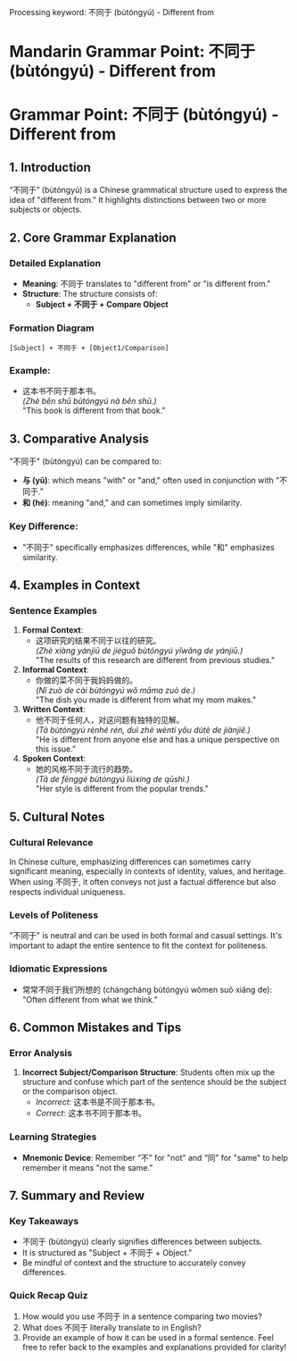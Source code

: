 Processing keyword: 不同于 (bùtóngyú) - Different from
# Mandarin Grammar Point: 不同于 (bùtóngyú) - Different from
# Grammar Point: 不同于 (bùtóngyú) - Different from
## 1. Introduction 
“不同于” (bùtóngyú) is a Chinese grammatical structure used to express the idea of "different from." It highlights distinctions between two or more subjects or objects.
## 2. Core Grammar Explanation
### Detailed Explanation
- **Meaning**: 不同于 translates to "different from" or "is different from."
- **Structure**: The structure consists of:
  - **Subject + 不同于 + Compare Object**
  
### Formation Diagram
```
[Subject] + 不同于 + [Object1/Comparison]
```
### Example:
- 这本书不同于那本书。  
  *(Zhè běn shū bùtóngyú nà běn shū.)*  
  "This book is different from that book."
## 3. Comparative Analysis
"不同于" (bùtóngyú) can be compared to:
- **与 (yǔ)**: which means "with" or "and," often used in conjunction with "不同于." 
- **和 (hé)**: meaning "and," and can sometimes imply similarity.
### Key Difference:
- "不同于" specifically emphasizes differences, while "和" emphasizes similarity.
## 4. Examples in Context
### Sentence Examples
1. **Formal Context**:  
   - 这项研究的结果不同于以往的研究。  
   *(Zhè xiàng yánjiū de jiéguǒ bùtóngyú yǐwǎng de yánjiū.)*  
   "The results of this research are different from previous studies."
2. **Informal Context**:  
   - 你做的菜不同于我妈妈做的。  
   *(Nǐ zuò de cài bùtóngyú wǒ māma zuò de.)*  
   "The dish you made is different from what my mom makes."
3. **Written Context**:  
   - 他不同于任何人，对这问题有独特的见解。  
   *(Tā bùtóngyú rènhé rén, duì zhè wèntí yǒu dútè de jiànjiě.)*  
   "He is different from anyone else and has a unique perspective on this issue."
4. **Spoken Context**:  
   - 她的风格不同于流行的趋势。  
   *(Tā de fēnggé bùtóngyú liúxíng de qūshì.)*  
   "Her style is different from the popular trends."
## 5. Cultural Notes
### Cultural Relevance
In Chinese culture, emphasizing differences can sometimes carry significant meaning, especially in contexts of identity, values, and heritage. When using 不同于, it often conveys not just a factual difference but also respects individual uniqueness.
### Levels of Politeness
"不同于" is neutral and can be used in both formal and casual settings. It's important to adapt the entire sentence to fit the context for politeness.
### Idiomatic Expressions
- 常常不同于我们所想的 (chángcháng bùtóngyú wǒmen suǒ xiǎng de): "Often different from what we think."
## 6. Common Mistakes and Tips
### Error Analysis
1. **Incorrect Subject/Comparison Structure**: Students often mix up the structure and confuse which part of the sentence should be the subject or the comparison object.
   - *Incorrect*: 这本书是不同于那本书。
   - *Correct*: 这本书不同于那本书。
### Learning Strategies
- **Mnemonic Device**: Remember “不” for "not" and “同” for "same" to help remember it means "not the same."
## 7. Summary and Review
### Key Takeaways
- 不同于 (bùtóngyú) clearly signifies differences between subjects.
- It is structured as "Subject + 不同于 + Object."
- Be mindful of context and the structure to accurately convey differences.
### Quick Recap Quiz
1. How would you use 不同于 in a sentence comparing two movies?
2. What does 不同于 literally translate to in English?
3. Provide an example of how it can be used in a formal sentence. 
Feel free to refer back to the examples and explanations provided for clarity!
